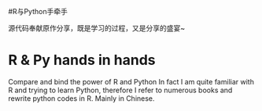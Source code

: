 #R与Python手牵手

源代码奉献原作分享，既是学习的过程，又是分享的盛宴~

# R & Py hands in hands
Compare and bind the power of R and Python
In fact I am quite familiar with R and trying to learn Python, therefore I refer to numerous books and rewrite python codes in R.
Mainly in Chinese.
